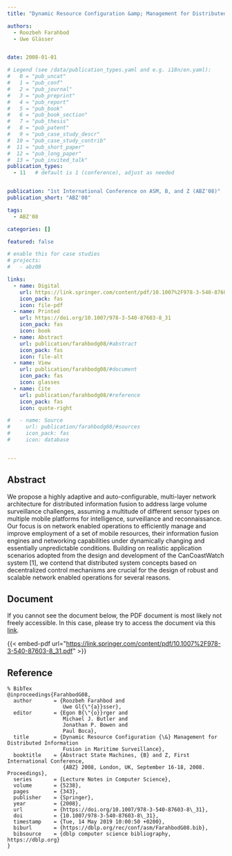 ```yaml
---
title: "Dynamic Resource Configuration &amp; Management for Distributed Information Fusion in Maritime Surveillance"

authors:
  - Roozbeh Farahbod
  - Uwe Glässer


date: 2008-01-01

# Legend (see /data/publication_types.yaml and e.g. i18n/en.yaml): 
#   0 = "pub_uncat"
#   1 = "pub_conf"
#   2 = "pub_journal"
#   3 = "pub_preprint"
#   4 = "pub_report"
#   5 = "pub_book"
#   6 = "pub_book_section"
#   7 = "pub_thesis"
#   8 = "pub_patent"
#   9 = "pub_case_study_descr"
#  10 = "pub_case_study_contrib"
#  11 = "pub_short_paper"
#  12 = "pub_long_paper"
#  13 = "pub_invited_talk"
publication_types:
  - 11   # default is 1 (conference), adjust as needed


publication: "1st International Conference on ASM, B, and Z (ABZ'08)"
publication_short: "ABZ'08"

tags:
  - ABZ'08

categories: []

featured: false

# enable this for case studies
# projects:
#   - abz08

links:
  - name: Digital
    url: https://link.springer.com/content/pdf/10.1007%2F978-3-540-87603-8_31.pdf
    icon_pack: fas
    icon: file-pdf
  - name: Printed
    url: https://doi.org/10.1007/978-3-540-87603-8_31
    icon_pack: fas
    icon: book
  - name: Abstract
    url: publication/farahbodg08/#abstract
    icon_pack: fas
    icon: file-alt
  - name: View
    url: publication/farahbodg08/#document
    icon_pack: fas
    icon: glasses
  - name: Cite
    url: publication/farahbodg08/#reference
    icon_pack: fas
    icon: quote-right

#   - name: Source
#     url: publication/farahbodg08/#sources
#     icon_pack: fas
#     icon: database


---
```


## Abstract

We propose a highly adaptive and auto-configurable, multi-layer network architecture for distributed information fusion to address large volume surveillance challenges, assuming a multitude of different sensor types on multiple mobile platforms for intelligence, surveillance and reconnaissance. Our focus is on network enabled operations to efficiently manage and improve employment of a set of mobile resources, their information fusion engines and networking capabilities under dynamically changing and essentially unpredictable conditions. Building on realistic application scenarios adopted from the design and development of the CanCoastWatch system [1], we contend that distributed system concepts based on decentralized control mechanisms are crucial for the design of robust and scalable network enabled operations for several reasons.

## Document

If you cannot see the document below, the PDF document is most likely not freely accessible. In this case, please try to access the document via this <a href="https://link.springer.com/content/pdf/10.1007%2F978-3-540-87603-8_31.pdf">link</a>.

{{< embed-pdf url="https://link.springer.com/content/pdf/10.1007%2F978-3-540-87603-8_31.pdf" >}}

## Reference

```
% BibTex
@inproceedings{FarahbodG08,
  author       = {Roozbeh Farahbod and
                  Uwe Gl{\"{a}}sser},
  editor       = {Egon B{\"{o}}rger and
                  Michael J. Butler and
                  Jonathan P. Bowen and
                  Paul Boca},
  title        = {Dynamic Resource Configuration {\&} Management for Distributed Information
                  Fusion in Maritime Surveillance},
  booktitle    = {Abstract State Machines, {B} and Z, First International Conference,
                  {ABZ} 2008, London, UK, September 16-18, 2008. Proceedings},
  series       = {Lecture Notes in Computer Science},
  volume       = {5238},
  pages        = {343},
  publisher    = {Springer},
  year         = {2008},
  url          = {https://doi.org/10.1007/978-3-540-87603-8\_31},
  doi          = {10.1007/978-3-540-87603-8\_31},
  timestamp    = {Tue, 14 May 2019 10:00:50 +0200},
  biburl       = {https://dblp.org/rec/conf/asm/FarahbodG08.bib},
  bibsource    = {dblp computer science bibliography, https://dblp.org}
}


```

<!-- # add information for case study papers (if available)
## Sources

- **Used formal method:**
  [ASM](/method/asm)
- **Resources and tools:**
  Asmeta

For more information, please contact the <a href ="mailto:silvia.bonfanti@unibg.it;arcaini@nii.ac.jp;angelo.gargantini@unibg.it;scandurra@unibg.it;elvinia.riccobene@unimi.it">authors</a>-->

